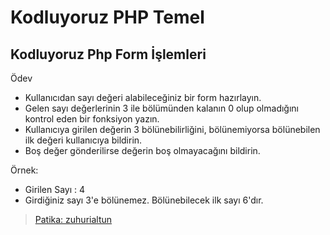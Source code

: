 # Kodluyoruz PHP Temel
## Kodluyoruz Php Form İşlemleri
Ödev
- Kullanıcıdan sayı değeri alabileceğiniz bir form hazırlayın.
- Gelen sayı değerlerinin 3 ile bölümünden kalanın 0 olup olmadığını kontrol eden bir fonksiyon yazın.
- Kullanıcıya girilen değerin 3 bölünebilirliğini, bölünemiyorsa bölünebilen ilk değeri kullanıcıya bildirin.
- Boş değer gönderilirse değerin boş olmayacağını bildirin.

Örnek:
- Girilen Sayı : 4
- Girdiğiniz sayı 3'e bölünemez. Bölünebilecek ilk sayı 6'dır.

> [Patika: zuhurialtun](https://app.patika.dev/zuhurialtun)